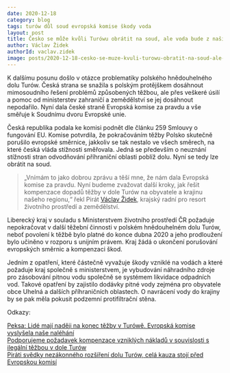 ```yaml
---
date: 2020-12-18
category: blog
tags: turów důl soud evropská komise škody voda
layout: post
title: Česko se může kvůli Turówu obrátit na soud, ale voda bude z naší krajiny odtékat dál
author: Václav Židek
authorId: vaclav.zidek
image: posts/2020-12-18-cesko-se-muze-kvuli-turowu-obratit-na-soud-ale-voda-bude-z-nasi-krajiny-odtekat-dal.jpg
---
```

K dalšímu posunu došlo v otázce problematiky polského hnědouhelného dolu Turów. Česká strana se snažila s polským protějškem dosáhnout mimosoudního řešení problémů způsobených těžbou, ale přes veškeré úsilí a pomoc od ministerstev zahraničí a zemědělství se jej dosáhnout nepodařilo. Nyní dala české straně Evropská komise za pravdu a vše směřuje k Soudnímu dvoru Evropské unie.

Česká republika podala ke komisi podnět dle článku 259 Smlouvy o fungování EU. Komise potvrdila, že pokračováním těžby Polsko skutečně porušilo evropské směrnice, jakkoliv se tak nestalo ve všech směrech, na které česká vláda stížnosti směřovala. Jedná se především o neuznání stížnosti stran odvodňování příhraniční oblasti poblíž dolu. Nyní se tedy lze obrátit na soud.

>„Vnímám to jako dobrou zprávu a těší mne, že nám dala Evropská komise za pravdu. Nyní budeme zvažovat další kroky, jak řešit kompenzace dopadů těžby v dole Turów na obyvatele a krajinu našeho regionu,“ řekl Pirát [Václav Židek](/lide/vaclav-zidek), krajský radní pro resort životního prostředí a zemědělství.

Liberecký kraj v souladu s Ministerstvem životního prostředí ČR požaduje nepokračovat v další těžební činnosti v polském hnědouhelném dolu Turów, neboť povolení k těžbě bylo platné do konce dubna 2020 a jeho prodloužení bylo učiněno v rozporu s unijním právem. Kraj žádá o ukončení porušování evropských směrnic a kompenzaci škod.

Jedním z opatření, které částečně vyvažuje škody vzniklé na vodách a které požaduje kraj společně s ministerstvem, je vybudování náhradního zdroje pro zásobování pitnou vodu společně se systémem likvidace odpadních vod. Takové opatření by zajistilo dodávky pitné vody zejména pro obyvatele obce Uhelná a dalších příhraničních oblastech. O navrácení vody do krajiny by se pak měla pokusit podzemní protifiltrační stěna.

Odkazy:

[Peksa: Lidé mají naději na konec těžby v Turówě. Evropská komise vyslyšela naše naléhání](https://www.pirati.cz/tiskove-zpravy/evropska-komise-vyslysela-nalehani-nadeje-na-konec-tezby-v-turowe.html)<br/>
[Podporujeme požadavek kompenzace vzniklých nákladů v souvislosti s ilegální těžbou v dole Turów](/aktuality/podporujeme-pozadavek-kompenzace-vzniklych-nakladu-v-souvislosti-s-ilegalni-tezbou-v-dole-turow.html)<br/>
[Piráti svědky nezákonného rozšíření dolu Turów, celá kauza stojí před Evropskou komisí](/aktuality/pirati-svedky-nezakonneho-rozsireni-dolu-turow-cela-kauza-stoji-pred-evropskou-komisi.html)